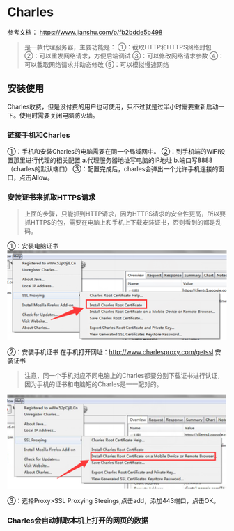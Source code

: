 # Charles
参考文档： https://www.jianshu.com/p/fb2bdde5b498
> 是一款代理服务器，主要功能是：
 ①：截取HTTP和HTTPS网络封包
 ②：可以重发网络请求，方便后端调试
 ③：可以修改网络请求参数
 ④：可以截取网络请求并动态修改
 ⑤：可以模拟慢速网络
 
 ## 安装使用
 Charles收费，但是没付费的用户也可使用，只不过就是过半小时需要重新启动一下。使用时需要关闭电脑防火墙。
 ### 链接手机和Charles
 ①：手机和安装Charles的电脑需要在同一个局域网中。
 ②：到手机端的WiFi设置那里进行代理的相关配置
     a.代理服务器地址写电脑的IP地址
     b.端口写8888（charles的默认端口）
 ③：配置完成后，charles会弹出一个允许手机连接的窗口，点击Allow。
 
 ### 安装证书来抓取HTTPS请求
 > 上面的步骤，只能抓到HTTP请求，因为HTTPS请求的安全性更高，所以要抓HTTPS的包，需要在电脑上和手机上下载安装证书，否则看到的都是乱码。
 
 ①：安装电脑证书
 ![电脑安装证书](./img/cpdevice.png)
 
 ②：安装手机证书
 在手机打开网址：http://www.charlesproxy.com/getssl 安装证书
 > 注意，同一个手机对应不同电脑上的Charles都要分别下载证书进行认证，因为手机的证书和电脑短的Charles是一一配对的。
 
 ![手机安装证书](./img/phone.png)
 
 ③：选择Proxy>SSL Proxying Steeings,点击add，添加443端口，点击OK。
 
  ### Charles会自动抓取本机上打开的网页的数据
 
 
 
 
 
 
 
 
 
 
 
 
 
 
 
 
 
 
 
 
 
 
